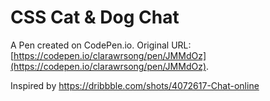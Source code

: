 # CSS Cat & Dog Chat

A Pen created on CodePen.io. Original URL: [https://codepen.io/clarawrsong/pen/JMMdOz](https://codepen.io/clarawrsong/pen/JMMdOz).

Inspired by https://dribbble.com/shots/4072617-Chat-online

